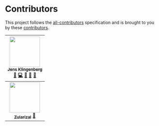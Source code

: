 # Contributors

This project follows the [all-contributors](https://github.com/kentcdodds/all-contributors) specification and is brought to you by these [contributors](./CONTRIBUTORS.md).

<!-- ALL-CONTRIBUTORS-LIST:START - Do not remove or modify this section -->
<!-- prettier-ignore -->
| [<img src="https://avatars0.githubusercontent.com/u/5015532?v=3" width="100px;"/><br /><sub><b>Jens Klingenberg</b></sub>](https://jensklingenberg.de)<br />[💬](#question-Foso "Answering Questions") [💻](https://github.com/Foso/Sheasy/commits?author=Foso "Code") [🎨](#design-Foso "Design") [📖](https://github.com/Foso/Sheasy/commits?author=Foso "Documentation") [👀](#review-Foso "Reviewed Pull Requests") | 
| :---: |
| [<img src="https://avatars3.githubusercontent.com/u/38547278?v=3" width="100px;"/><br /><sub><b>Zularizal</b></sub>](#design-Zularizal "Design") [🎨](#design-Zularizal "Design") | 



<!-- ALL-CONTRIBUTORS-LIST:END -->
